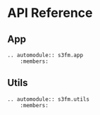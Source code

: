 # API Reference

## App

```{eval-rst}
.. automodule:: s3fm.app
    :members:
```

## Utils

```{eval-rst}
.. automodule:: s3fm.utils
    :members:
```
